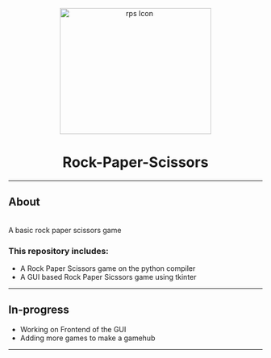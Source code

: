 <p align="center">
<a href="https://github.com/KrishChatterjie/resume">
<img src="https://www.esquireme.com/public/styles/full_img/public/images/2017/05/29/rock_paper_scissors__2x.png?itok=7H3NxSxN" alt="rps Icon" height="250" width="300"/>
</a>
<h1 align="center"> Rock-Paper-Scissors </h1>
</p>

---
## About
<br>A basic rock paper scissors game

### This repository includes:
* A Rock Paper Scissors game on the python compiler
* A GUI based Rock Paper Sicssors game using tkinter

---
## In-progress
* Working on Frontend of the GUI
* Adding more games to make a gamehub

---
